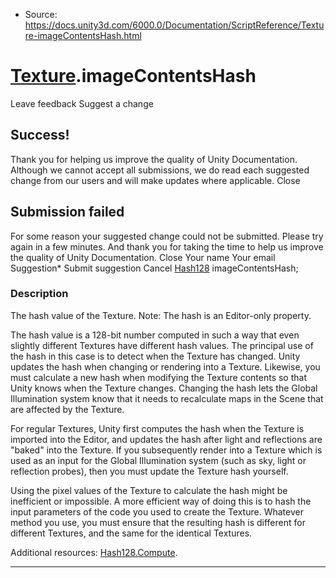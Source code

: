 * Source: https://docs.unity3d.com/6000.0/Documentation/ScriptReference/Texture-imageContentsHash.html

#  [Texture](https://docs.unity3d.com/6000.0/Documentation/ScriptReference/Texture.html).imageContentsHash
Leave feedback
Suggest a change
## Success!
Thank you for helping us improve the quality of Unity Documentation. Although we cannot accept all submissions, we do read each suggested change from our users and will make updates where applicable.
Close
## Submission failed
For some reason your suggested change could not be submitted. Please <a>try again</a> in a few minutes. And thank you for taking the time to help us improve the quality of Unity Documentation.
Close
Your name Your email Suggestion* Submit suggestion
Cancel
[Hash128](https://docs.unity3d.com/6000.0/Documentation/ScriptReference/Hash128.html) imageContentsHash; 
### Description
The hash value of the Texture.
Note: The hash is an Editor-only property.  
  
The hash value is a 128-bit number computed in such a way that even slightly different Textures have different hash values. The principal use of the hash in this case is to detect when the Texture has changed. Unity updates the hash when changing or rendering into a Texture. Likewise, you must calculate a new hash when modifying the Texture contents so that Unity knows when the Texture changes. Changing the hash lets the Global Illumination system know that it needs to recalculate maps in the Scene that are affected by the Texture.  
  
For regular Textures, Unity first computes the hash when the Texture is imported into the Editor, and updates the hash after light and reflections are "baked" into the Texture. If you subsequently render into a Texture which is used as an input for the Global Illumination system (such as sky, light or reflection probes), then you must update the Texture hash yourself.  
  
Using the pixel values of the Texture to calculate the hash might be inefficient or impossible. A more efficient way of doing this is to hash the input parameters of the code you used to create the Texture. Whatever method you use, you must ensure that the resulting hash is different for different Textures, and the same for the identical Textures.  
  
Additional resources: [Hash128.Compute](https://docs.unity3d.com/6000.0/Documentation/ScriptReference/Hash128.Compute.html).
* * *
